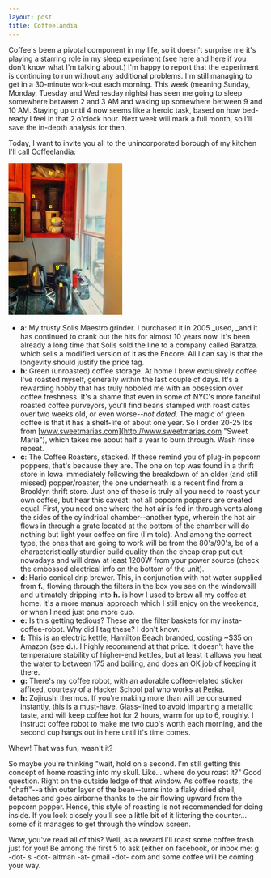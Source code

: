 ```yaml
---
layout: post
title: Coffeelandia
---
```


Coffee's been a pivotal component in my life, so it doesn't surprise me it's playing a starring role in my sleep experiment (see [here](http://galtman.com/blog/coercing-a-sleep-schedule/ "Coercing a Sleep Schedule") and [here](http://galtman.com/blog/coercing-a-sleep-schedule-contd-part-deux/ "Coercing a Sleep Schedule (cont’d, part deux)") if you don't know what I'm talking about.) I'm happy to report that the experiment is continuing to run without any additional problems. I'm still managing to get in a 30-minute work-out each morning. This week (meaning Sunday, Monday, Tuesday and Wednesday nights) has seen me going to sleep somewhere between 2 and 3 AM and waking up somewhere between 9 and 10 AM. Staying up until 4 now seems like a heroic task, based on how bed-ready I feel in that 2 o'clock hour. Next week will mark a full month, so I'll save the in-depth analysis for then.

Today, I want to invite you all to the unincorporated borough of my kitchen I'll call Coffeelandia:

[![my favorite corner](../images/IMG_20140918_153604-225x300.jpg)](http://galtman.com/wp-content/uploads/2014/09/IMG_20140918_153604.jpg)

*   **a**: My trusty Solis Maestro grinder. I purchased it in 2005 _used, _and it has continued to crank out the hits for almost 10 years now. It's been already a long time that Solis sold the line to a company called Baratza. which sells a modified version of it as the Encore. All I can say is that the longevity should justify the price tag.
*   **b**: Green (unroasted) coffee storage. At home I brew exclusively coffee I've roasted myself, generally within the last couple of days. It's a rewarding hobby that has truly hobbled me with an obsession over coffee freshness. It's a shame that even in some of NYC's more fanciful roasted coffee purveyors, you'll find beans stamped with roast dates over two weeks old, or even worse--_not dated_. The magic of green coffee is that it has a shelf-life of about one year. So I order 20-25 lbs from [www.sweetmarias.com](http://www.sweetmarias.com "Sweet Maria"), which takes me about half a year to burn through. Wash rinse repeat.
*   **c**: The Coffee Roasters, stacked. If these remind you of plug-in popcorn poppers, that's because they are. The one on top was found in a thrift store in Iowa immediately following the breakdown of an older (and still missed) popper/roaster, the one underneath is a recent find from a Brooklyn thrift store. Just one of these is truly all you need to roast your own coffee, but hear this caveat: not all popcorn poppers are created equal. First, you need one where the hot air is fed in through vents along the sides of the cylindrical chamber--another type, wherein the hot air flows in through a grate located at the bottom of the chamber will do nothing but light your coffee on fire (I'm told). And among the correct type, the ones that are going to work will be from the 80's/90's, be of a characteristically sturdier build quality than the cheap crap put out nowadays and will draw at least 1200W from your power source (check the embossed electrical info on the bottom of the unit).
*   **d**: Hario conical drip brewer. This, in conjunction with hot water supplied from **f.**, flowing through the filters in the box you see on the windowsill and ultimately dripping into **h.** is how I used to brew all my coffee at home. It's a more manual approach which I still enjoy on the weekends, or when I need just one more cup.
*   **e:** Is this getting tedious? These are the filter baskets for my insta-coffee-robot. Why did I tag these? I don't know.
*   **f:** This is an electric kettle, Hamilton Beach branded, costing ~$35 on Amazon (see **d.**). I highly recommend at that price. It doesn't have the temperature stability of higher-end kettles, but at least it allows you heat the water to between 175 and boiling, and does an OK job of keeping it there.
*   **g:** There's my coffee robot, with an adorable coffee-related sticker affixed, courtesy of a Hacker School pal who works at [Perka](http://perka.com "Perka").
*   **h:** Zojirushi thermos. If you're making more than will be consumed instantly, this is a must-have. Glass-lined to avoid imparting a metallic taste, and will keep coffee hot for 2 hours, warm for up to 6, roughly. I instruct coffee robot to make me two cup's worth each morning, and the second cup hangs out in here until it's time comes.

Whew! That was fun, wasn't it?

So maybe you're thinking "wait, hold on a second. I'm still getting this concept of home roasting into my skull. Like... where do you roast it?" Good question. Right on the outside ledge of that window. As coffee roasts, the "chaff"--a thin outer layer of the bean--turns into a flaky dried shell, detaches and goes airborne thanks to the air flowing upward from the popcorn popper. Hence, this style of roasting is not recommended for doing inside. If you look closely you'll see a little bit of it littering the counter... some of it manages to get through the window screen.

Wow, you've read all of this? Well, as a reward I'll roast some coffee fresh just for you! Be among the first 5 to ask (either on facebook, or inbox me: g -dot- s -dot- altman -at- gmail -dot- com and some coffee will be coming your way.
